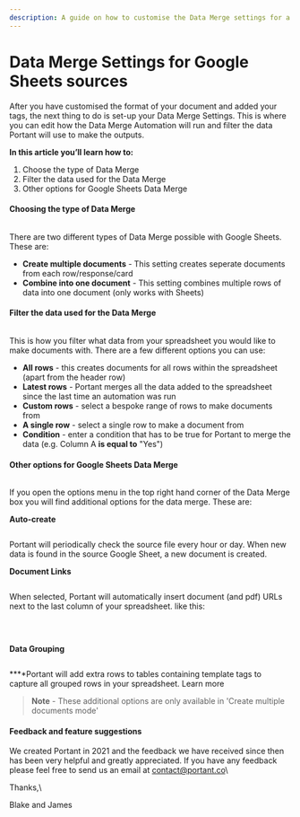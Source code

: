 ```yaml
---
description: A guide on how to customise the Data Merge settings for a Google Sheets source
---
```


# Data Merge Settings for Google Sheets sources

After you have customised the format of your document and added your tags, the next thing to do is set-up your Data Merge Settings. This is where you can edit how the Data Merge Automation will run and filter the data Portant will use to make the outputs.

**In this article you’ll learn how to:**

1. Choose the type of Data Merge
2. Filter the data used for the Data Merge
3. Other options for Google Sheets Data Merge

#### Choosing the type of Data Merge

<figure><img src="https://uploads-ssl.webflow.com/5f3b57b5405f8bd0f98b5e14/60f7d90aec04febf69ee5a07_Screen%20Shot%202021-07-21%20at%206.21.16%20pm.png" alt=""><figcaption></figcaption></figure>

There are two different types of Data Merge possible with Google Sheets. These are:

* **Create multiple documents** - This setting creates seperate documents from each row/response/card
* **Combine into one document** - This setting combines multiple rows of data into one document (only works with Sheets)

#### Filter the data used for the Data Merge

<figure><img src="https://uploads-ssl.webflow.com/5f3b57b5405f8bd0f98b5e14/60f7d985de0f6ffd83e3fa3c_Screen%20Shot%202021-07-21%20at%206.20.09%20pm.png" alt=""><figcaption></figcaption></figure>

This is how you filter what data from your spreadsheet you would like to make documents with. There are a few different options you can use:

* **All rows** - this creates documents for all rows within the spreadsheet (apart from the header row)
* **Latest rows** - Portant merges all the data added to the spreadsheet since the last time an automation was run
* **Custom rows** - select a bespoke range of rows to make documents from
* **A single row** - select a single row to make a document from
* **Condition** - enter a condition that has to be true for Portant to merge the data (e.g. Column A **is equal to** "Yes")

#### Other options for Google Sheets Data Merge

<figure><img src="https://uploads-ssl.webflow.com/5f3b57b5405f8bd0f98b5e14/60f7f4793a070594060260c1_Screen%20Shot%202021-07-21%20at%208.17.09%20pm.png" alt=""><figcaption></figcaption></figure>

If you open the options menu in the top right hand corner of the Data Merge box you will find additional options for the data merge. These are:

**Auto-create**

<figure><img src="https://uploads-ssl.webflow.com/5f3b57b5405f8bd0f98b5e14/60a22678c98ebefabac514c5_Screen%20Shot%202021-05-17%20at%206.15.51%20pm.png" alt=""><figcaption></figcaption></figure>

Portant will periodically check the source file every hour or day. When new data is found in the source Google Sheet, a new document is created.

**Document Links**

<figure><img src="https://uploads-ssl.webflow.com/5f3b57b5405f8bd0f98b5e14/60fa06f3abbc0f69cbef0d45_Screen%20Shot%202021-07-23%20at%2010.01.36%20am.png" alt=""><figcaption></figcaption></figure>

When selected, Portant will automatically insert document (and pdf) URLs next to the last column of your spreadsheet. like this:

<figure><img src="https://uploads-ssl.webflow.com/5f3b57b5405f8bd0f98b5e14/60fa079a2d484d10467e02a5_Screen%20Shot%202021-07-23%20at%2010.04.29%20am.png" alt=""><figcaption></figcaption></figure>

‍

**Data Grouping**

<figure><img src="https://uploads-ssl.webflow.com/5f3b57b5405f8bd0f98b5e14/60e53259c96f3f012945434a_ezgif.com-gif-maker.gif" alt=""><figcaption></figcaption></figure>

‍**‍**Portant will add extra rows to tables containing template tags to capture all grouped rows in your spreadsheet. Learn more

> **Note** - These additional options are only available in 'Create multiple documents mode'

#### Feedback and feature suggestions

We created Portant in 2021 and the feedback we have received since then has been very helpful and greatly appreciated. If you have any feedback please feel free to send us an email at [contact@portant.co](mailto:contact@portant.co)\


Thanks,\


Blake and James
